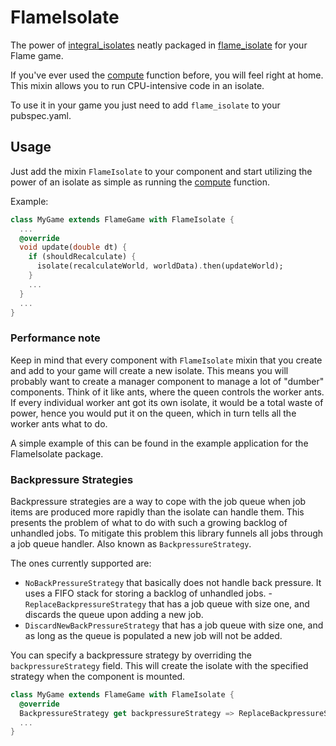 # FlameIsolate

The power of [integral_isolates](https://pub.dev/packages/integral_isolates) neatly packaged in
[flame_isolate](https://pub.dev/packages/flame_isolate) for your Flame game.

If you've ever used the [compute](https://api.flutter.dev/flutter/foundation/compute-constant.html)
function before, you will feel right at home. This mixin allows you to run CPU-intensive code in an
isolate.

To use it in your game you just need to add `flame_isolate` to your pubspec.yaml.


## Usage

Just add the mixin `FlameIsolate` to your component and start utilizing the power of an isolate as
simple as running the [compute](https://api.flutter.dev/flutter/foundation/compute-constant.html)
function.

Example:

```dart
class MyGame extends FlameGame with FlameIsolate {
  ...
  @override
  void update(double dt) {
    if (shouldRecalculate) {
      isolate(recalculateWorld, worldData).then(updateWorld);
    }
    ...
  }
  ...
}
```


### Performance note

Keep in mind that every component with `FlameIsolate` mixin that you create and add to your game
will create a new isolate. This means you will probably want to create a manager component to
manage a lot of "dumber" components. Think of it like ants, where the queen controls the worker
ants. If every individual worker ant got its own isolate, it would be a total waste of power,
hence you would put it on the queen, which in turn tells all the worker ants what to do.

A simple example of this can be found in the example application for the FlameIsolate package.


### Backpressure Strategies

Backpressure strategies are a way to cope with the job queue when job items are produced more
rapidly than the isolate can handle them. This presents the problem of what to do with such a
growing backlog of unhandled jobs. To mitigate this problem this library funnels all jobs through a
job queue handler. Also known as `BackpressureStrategy`.

The ones currently supported are:

- `NoBackPressureStrategy` that basically does not handle back pressure. It uses a FIFO stack for
storing a backlog of unhandled jobs.
-`ReplaceBackpressureStrategy` that has a job queue with size one, and discards the queue upon
adding a new job.
- `DiscardNewBackPressureStrategy` that has a job queue with size one, and as long as the queue is
populated a new job will not be added.

You can specify a backpressure strategy by overriding the `backpressureStrategy` field. This will
create the isolate with the specified strategy when the component is mounted.

```dart
class MyGame extends FlameGame with FlameIsolate {
  @override
  BackpressureStrategy get backpressureStrategy => ReplaceBackpressureStrategy();
  ...
}
```
